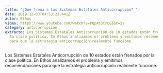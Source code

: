 ```yaml
---
title: "¿Qué frena a los Sistemas Estatales Anticorrupción? "
date: 2019-12-03T04:53:21.441Z
autor: Ethos
video: https://www.youtube.com/watch?v=PQpAtQCrLGI&t=2s
category: anticorrupcion
extracto: Los Sistemas Estatales Anticorrupción de 10 estados están frenados por
  la clase política. En Ethos analizamos el problema y emitimos recomendaciones
  para que la estrategia anticorrupción realmente funcione.
---
```

Los Sistemas Estatales Anticorrupción de 10 estados están frenados por la clase política. En Ethos analizamos el problema y emitimos recomendaciones para que la estrategia anticorrupción realmente funcione.